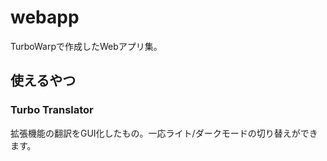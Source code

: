 # webapp
TurboWarpで作成したWebアプリ集。

## 使えるやつ
### Turbo Translator
拡張機能の翻訳をGUI化したもの。一応ライト/ダークモードの切り替えができます。
